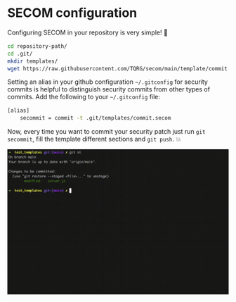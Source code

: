 # SECOM configuration 

Configuring SECOM in your repository is very simple! 🤩

```bash
cd repository-path/
cd .git/
mkdir templates/
wget https://raw.githubusercontent.com/TQRG/secom/main/template/commit.secom 
```

Setting an alias in your github configuration `~/.gitconfig` for security commits is helpful to distinguish security commits from other types of commits. Add the following to your `~/.gitconfig` file:

```bash
[alias]
    secommit = commit -t .git/templates/commit.secom 
```

Now, every time you want to commit your security patch just run `git secommit`, fill the template different sections and `git push`. 💥

![](./assets/secom.gif)
